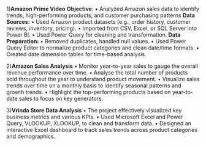 1)**Amazon Prime Video**
**Objective**:
•	Analyzed Amazon sales data to identify trends, high-performing products, and customer purchasing patterns
**Data Sources:**
•	Used Amazon product datasets (e.g., order history, customer reviews, inventory, pricing).
•	Imported from CSV, Excel, or SQL Server into Power BI.
•	Used Power Query for cleaning and transformation.
**Data Preparation:**
•	Removed duplicates, handled null values.
•	Used Power Query Editor to normalize product categories and clean date/time formats.
•	Created date dimension tables for time-based analysis. 
 
 2)**Amazon Sales Analysis**
 •	Monitor year-to-year sales to gauge the overall revenue performance over time.
•	Analyse the total number of products sold throughout the year to understand  product movement. 
•	Visualize sales trends over time on a monthly basis to identify seasonal patterns and growth trends.
•	Highlight the top-performing products based on year-to-date sales to focus on key generators.

3)**Vrinda Store Data Analysis**
•	The project effectively visualized key business metrics and various KPIs.
•	Used Microsoft Excel and Power Query, VLOOKUP, XLOOKUP, to clean and transform data.
• Designed an interactive Excel dashboard to track sales trends across product categories and demographics. 

